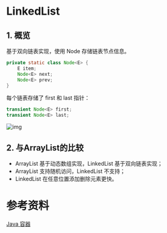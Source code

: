 # LinkedList

## 1. 概览

基于双向链表实现，使用 Node 存储链表节点信息。

```java
private static class Node<E> {
    E item;
    Node<E> next;
    Node<E> prev;
}
```

每个链表存储了 first 和 last 指针：

```java
transient Node<E> first;
transient Node<E> last;
```

![img](https://cyc2018.github.io/CS-Notes/pics/09184175-9bf2-40ff-8a68-3b467c77216a.png)

## 2. 与ArrayList的比较

- ArrayList 基于动态数组实现，LinkedList 基于双向链表实现；
- ArrayList 支持随机访问，LinkedList 不支持；
- LinkedList 在任意位置添加删除元素更快。

# 参考资料

[Java 容器](https://cyc2018.github.io/CS-Notes/#/notes/Java%20%E5%AE%B9%E5%99%A8)